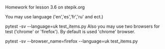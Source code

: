 Homework for lesson 3.6 on stepik.org

You may use language ('en','es','fr','ru' and ect.)

pytest -sv --language=uk test_items.py
Also you may use two browsers for test ('chrome' or 'firefox'). By default is used 'chrome' browser.

pytest -sv --browser_name=firefox --language=uk test_items.py
